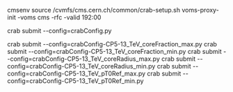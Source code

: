 cmsenv
source /cvmfs/cms.cern.ch/common/crab-setup.sh
voms-proxy-init -voms cms -rfc  -valid 192:00

crab submit --config=crabConfig.py


crab submit --config=crabConfig-CP5-13_TeV_coreFraction_max.py
crab submit --config=crabConfig-CP5-13_TeV_coreFraction_min.py
crab submit --config=crabConfig-CP5-13_TeV_coreRadius_max.py
crab submit --config=crabConfig-CP5-13_TeV_coreRadius_min.py
crab submit --config=crabConfig-CP5-13_TeV_pT0Ref_max.py
crab submit --config=crabConfig-CP5-13_TeV_pT0Ref_min.py
